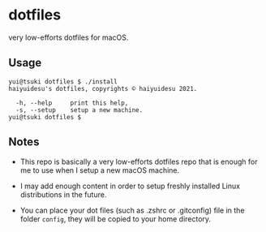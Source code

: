 # dotfiles

very low-efforts dotfiles for macOS.

## Usage

```
yui@tsuki dotfiles $ ./install 
haiyuidesu's dotfiles, copyrights © haiyuidesu 2021.

  -h, --help     print this help,
  -s, --setup    setup a new machine.
yui@tsuki dotfiles $
```

## Notes
- This repo is basically a very low-efforts dotfiles repo that is enough for me to use when I setup a new macOS machine.

- I may add enough content in order to setup freshly installed Linux distributions in the future.

- You can place your dot files (such as .zshrc or .gitconfig) file in the folder `config`, they will be copied to your home directory.
